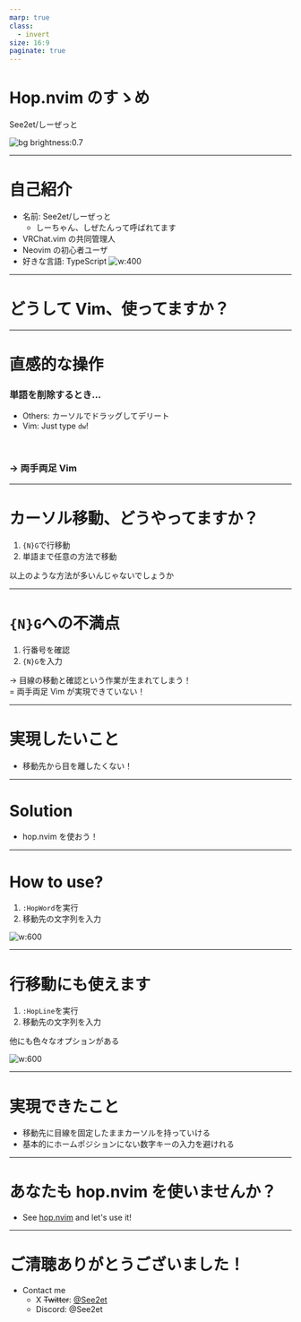 ```yaml
---
marp: true
class:
  - invert
size: 16:9
paginate: true
---
```


# Hop.nvim のすゝめ

See2et/しーぜっと

![bg brightness:0.7](../img/bg.jpg)

---

# 自己紹介

- 名前: See2et/しーぜっと
  - しーちゃん、しぜたんって呼ばれてます
- VRChat.vim の共同管理人
- Neovim の初心者ユーザ
- 好きな言語: TypeScript
  ![w:400](../img/prof.png)

---

# どうして Vim、使ってますか？

---

# 直感的な操作

### 単語を削除するとき...

- Others: カーソルでドラッグしてデリート
- Vim: Just type `dw`!

<br>

### → 両手両足 Vim

---

# カーソル移動、どうやってますか？

1. `{N}G`で行移動
1. 単語まで任意の方法で移動

以上のような方法が多いんじゃないでしょうか

---

# `{N}G`への不満点

1. 行番号を確認
1. `{N}G`を入力

→ 目線の移動と確認という作業が生まれてしまう！<br>
= 両手両足 Vim が実現できていない！

---

# 実現したいこと

- 移動先から目を離したくない！

---

# Solution

- hop.nvim を使おう！

---

# How to use?

1. `:HopWord`を実行
1. 移動先の文字列を入力

![w:600](../img/img001.png)

---

# 行移動にも使えます

1. `:HopLine`を実行
1. 移動先の文字列を入力

他にも色々なオプションがある

![w:600](../img/img002.png)

---

# 実現できたこと

- 移動先に目線を固定したままカーソルを持っていける
- 基本的にホームポジションにない数字キーの入力を避けれる

---

# あなたも hop.nvim を使いませんか？

- See [hop.nvim](https://github.com/phaazon/hop.nvim) and let's use it!

---

# ご清聴ありがとうございました！

- Contact me
  - X ~~Twitter~~: [@See2et](https://twitter.com/see2et)
  - Discord: @See2et

